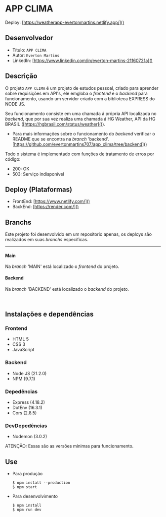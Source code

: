 # APP CLIMA

Deploy: [https://weatherapp-evertonmartins.netlify.app/]()

## Desenvolvedor

- Título: `APP CLIMA`
- Autor: `Everton Martins`
- LinkedIn: [https://www.linkedin.com/in/everton-martins-21160721a]()

## Descrição
O projeto `APP CLIMA` é um projeto de estudos pessoal, criado para aprender sobre requisições em API's, ele emgloba o _frontend_ e o _backend_ para funcionamento, usando um servidor criado com a biblioteca EXPRESS do NODE JS.

Seu funcionamento consiste em uma chamada á própria API localizada no _backend_, que por sua vez realiza uma chamada á HG Weather, API da HG BRASIL ([https://hgbrasil.com/status/weather]()).
- Para mais informações sobre o funcionamento do _backend_ verificar o README que se encontra na _branch_ 'backend'.
[https://github.com/evertonmartins707/app_clima/tree/backend]()

Todo o sistema é implementado com funções de tratamento de erros por código:

- 200: OK
- 503: Serviço indisponível

## Deploy (Plataformas)
- FrontEnd: [https://www.netlify.com/]()
- BackEnd: [https://render.com/]()

## Branchs
Este projeto foi desenvolvido em um reposítorio apenas, os deploys são realizados em suas _branchs_  específicas.
<hr>

#### Main
Na _branch_ 'MAIN' está localizado o _frontend_ do projeto.

#### Backend
Na _branch_ 'BACKEND' está localizado o _backend_ do projeto.

<br>

## Instalações e dependências
### Frontend
- HTML 5
- CSS 3
- JavaScript
### Backend
- Node JS (21.2.0)
- NPM (9.7.1)

### Depedências
- Express (4.18.2)
- DotEnv (16.3.1)
- Cors (2.8.5)

### DevDepedências
- Nodemon (3.0.2)

ATENÇÃO: Essas são as versões mínimas para funcionamento.

## Use
- Para produção
  ```
  $ npm install --production
  $ npm start
  ```
- Para desenvolvimento
  ```
  $ npm install
  $ npm run dev
  ```